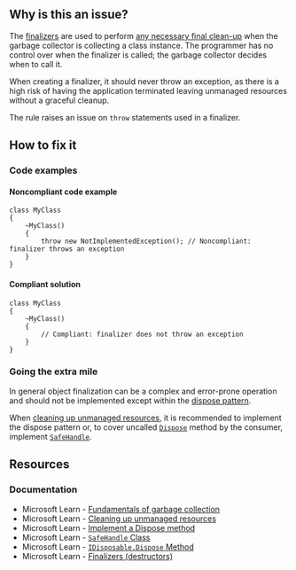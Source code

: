 ## Why is this an issue?

The [finalizers](https://learn.microsoft.com/en-us/dotnet/csharp/programming-guide/classes-and-structs/finalizers) are used to perform
[any necessary final clean-up](https://learn.microsoft.com/en-us/dotnet/standard/garbage-collection/fundamentals#unmanaged-resources) when
the garbage collector is collecting a class instance. The programmer has no control over when the finalizer is called; the garbage collector decides
when to call it.

When creating a finalizer, it should never throw an exception, as there is a high risk of having the application terminated leaving unmanaged
resources without a graceful cleanup.

The rule raises an issue on `throw` statements used in a finalizer.

## How to fix it

### Code examples

#### Noncompliant code example

    class MyClass
    {
        ~MyClass()
        {
            throw new NotImplementedException(); // Noncompliant: finalizer throws an exception
        }
    }

#### Compliant solution

    class MyClass
    {
        ~MyClass()
        {
            // Compliant: finalizer does not throw an exception
        }
    }

### Going the extra mile

In general object finalization can be a complex and error-prone operation and should not be implemented except within the [dispose pattern](https://learn.microsoft.com/en-us/dotnet/standard/garbage-collection/implementing-dispose).

When [cleaning up unmanaged resources](https://learn.microsoft.com/en-us/dotnet/standard/garbage-collection/unmanaged), it is
recommended to implement the dispose pattern or, to cover uncalled [`Dispose`](https://learn.microsoft.com/en-us/dotnet/api/system.idisposable.dispose) method by the consumer, implement [`SafeHandle`](https://learn.microsoft.com/en-us/dotnet/api/system.runtime.interopservices.safehandle).

## Resources

### Documentation

-   Microsoft Learn - [Fundamentals of garbage
  collection](https://learn.microsoft.com/en-us/dotnet/standard/garbage-collection/fundamentals)
-   Microsoft Learn - [Cleaning up unmanaged resources](https://learn.microsoft.com/en-us/dotnet/standard/garbage-collection/unmanaged)
-   Microsoft Learn - [Implement a Dispose
  method](https://learn.microsoft.com/en-us/dotnet/standard/garbage-collection/implementing-dispose)
-   Microsoft Learn - [`SafeHandle`
  Class](https://learn.microsoft.com/en-us/dotnet/api/system.runtime.interopservices.safehandle)
-   Microsoft Learn - [`IDisposable.Dispose` Method](https://learn.microsoft.com/en-us/dotnet/api/system.idisposable.dispose)
-   Microsoft Learn - [Finalizers
  (destructors)](https://learn.microsoft.com/en-us/dotnet/csharp/programming-guide/classes-and-structs/finalizers)